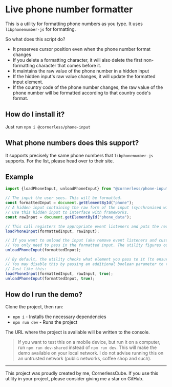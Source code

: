 # Live phone number formatter

This is a utility for formatting phone numbers as you type. It uses 
`libphonenumber-js` for formatting.

So what does this script do?
- It preserves cursor position even when the phone number format changes
- If you delete a formatting character, it will also delete the first
  non-formatting character that comes before it.
- It maintains the raw value of the phone number in a hidden input
- If the hidden input's raw value changes, it will update the formatted input element.
- If the country code of the phone number changes, the raw value of the phone number
  will be formatted according to that country code's format.

## How do I install it?
Just run `npm i @cornerless/phone-input`

## What phone numbers does this support?
It supports precisely the same phone numbers that `libphonenumber-js` supports.
For the list, please head over to their site.

## Example
```js
import {loadPhoneInput, unloadPhoneInput} from "@cornerless/phone-input"

// The input the user sees. This will be formatted.
const formattedInput = document.getElementById("phone");
// A hidden input containing the raw form of the input (synchronised with the one the user sees).
// Use this hidden input to interface with frameworks.
const rawInput = document.getElementById("phone_data");

// This call registers the appropriate event listeners and puts the required custom data onto the elements.
loadPhoneInput(formattedInput, rawInput);

// If you want to unload the input (aka remove event listeners and custom data).
// You only need to pass in the formatted input. The utility figures out the rest.
unloadPhoneInput(formattedInput);

// By default, the utility checks what element you pass to it (to ensure it's an input)
// You may disable this by passing an additional boolean parameter to the methods above.
// Just like this:
loadPhoneInput(formattedInput, rawInput, true);
unloadPhoneInput(formattedInput, true);
```

## How do I run the demo?
Clone the project, then run:
- `npm i` - Installs the necessary dependencies
- `npm run dev` - Runs the project

The URL where the project is available will be written to the console.

> If you want to test this on a mobile device, but run it on a computer,
> run `npm run dev-shared` instead of `npm run dev`. This will make the
> demo available on your local network. I do not advise running this on
> an untrusted network (public networks, coffee shop and such).

---
This project was proudly created by me, CornerlessCube. If you use this utility in
your project, please consider giving me a star on GitHub.